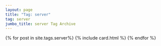 ```yaml
---
layout: page
title: "Tag: server"
tag: server
jumbo_title: server Tag Archive
---
```

<div class="row">
{% for post in site.tags.server%}
{% include card.html %}
{% endfor %}
</div>